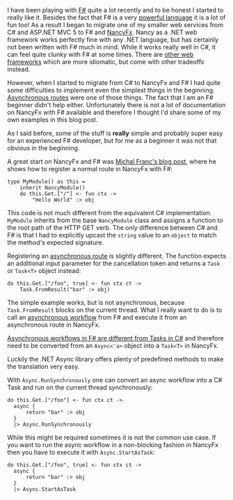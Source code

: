 ﻿<!--
    Published: 2016-03-30 21:01
    Author: Dustin Moris Gorski
    Title: Asynchronous F# workflows with NancyFx
    Tags: nancyfx fsharp async
-->
I have been playing with [F#](http://fsharp.org/) quite a lot recently and to be honest I started to really like it. Besides the fact that F# is a very [powerful language](https://fsharpforfunandprofit.com/posts/why-use-fsharp-intro/) it is a lot of fun too! As a result I began to migrate one of my smaller web services from C# and ASP.NET MVC 5 to F# and [NancyFx](http://nancyfx.org/). Nancy as a .NET web framework works perfectly fine with any .NET language, but has certainly not been written with F# much in mind. While it works really well in C#, it can feel quite clunky with F# at some times. There are [other web frameworks](https://suave.io/) which are more idiomatic, but come with other tradeoffs instead.

However, when I started to migrate from C# to NancyFx and F# I had quite some difficulties to implement even the simplest things in the beginning. [Asynchronous routes]() were one of those things. The fact that I am an F# beginner didn't help either. Unfortunately there is not a lot of documentation on NancyFx with F# available and therefore I thought I'd share some of my own examples in this blog post.

As I said before, some of the stuff is **really** simple and probably super easy for an experienced F# developer, but for me as a beginner it was not that obvious in the beginning.

A great start on NancyFx and F# was [Michal Franc's blog post](http://www.mfranc.com/blog/f-and-nancy-beyond-hello-world/), where he shows how to register a normal route in NancyFx with F#:

<pre><code>type MyModule() as this =
    inherit NancyModule()
    do this.Get.["/"] &lt;- fun ctx -&gt; 
        "Hello World" :&gt; obj</code></pre>

This code is not much different from the equivalent C# implementation. `MyModule` inherits from the base `NancyModule` class and assigns a function to the root path of the HTTP GET verb. The only difference between C# and F# is that I had to explicitly upcast the `string` value to an `object` to match the method's expected signature.

Registering an [asynchronous route]() is slightly different. The function expects an additional input parameter for the cancellation token and returns a `Task` or `Task<T>` object instead:

<pre><code>do this.Get.["/foo", true] &lt;- fun ctx ct -&gt;
    Task.FromResult("bar" :&gt; obj)</code></pre>

The simple example works, but is not asynchronous, because `Task.FromResult` blocks on the current thread. What I really want to do is to call an [asynchronous workflow]() from F# and execute it from an asynchronous route in NancyFx.

[Asynchronous workflows in F# are different from Tasks in C#]() and therefore need to be converted from an <code>Async&lt;'a&gt;</code> object into a <code>Task&lt;T&gt;</code> in NancyFx.

Luckily the .NET Async library offers plenty of predefined methods to make the translation very easy.

With `Async.RunSynchronously` one can convert an async workflow into a C# Task and run on the current thread synchronously:

<pre><code>do this.Get.["/foo"] &lt;- fun ctx ct -&gt;
  async {
      return "bar" :&gt; obj
  }
  |&gt; Async.RunSynchronously</code></pre>

While this might be required sometimes it is not the common use case. If you want to run the async workflow in a non-blocking fashion in NancyFx then you have to execute it with `Async.StartAsTask`:

<pre><code>do this.Get.["/foo", true] &lt;- fun ctx ct -&gt;
  async {
      return "bar" :&gt; obj
  }
  |&gt; Async.StartAsTask</code></pre>

